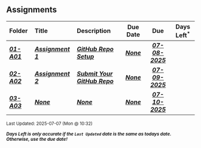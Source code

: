 ## Assignments

| Folder | Title | Description | Due Date | Due | Days Left<sup>*</sup> |
|:------|:------|:------|:-----:|:-----:|-----|
| ***<a href="https://github.com/rugbyprof/4443-Msu-IoT/tree/master/Assignments/01-A01">01-A01</a>*** | ***<a href="https://github.com/rugbyprof/4443-Msu-IoT/tree/master/Assignments/01-A01"> Assignment 1 </a>*** | ***<a href="https://github.com/rugbyprof/4443-Msu-IoT/tree/master/Assignments/01-A01"> GitHub Repo Setup</a>*** | ***<a href="https://github.com/rugbyprof/4443-Msu-IoT/tree/master/Assignments/01-A01">None</a>*** | ***<a href="https://github.com/rugbyprof/4443-Msu-IoT/tree/master/Assignments/01-A01"> 07-08-2025</a>*** |  |
| ***<a href="https://github.com/rugbyprof/4443-Msu-IoT/tree/master/Assignments/02-A02">02-A02</a>*** | ***<a href="https://github.com/rugbyprof/4443-Msu-IoT/tree/master/Assignments/02-A02"> Assignment 2 </a>*** | ***<a href="https://github.com/rugbyprof/4443-Msu-IoT/tree/master/Assignments/02-A02"> Submit Your GitHub Repo</a>*** | ***<a href="https://github.com/rugbyprof/4443-Msu-IoT/tree/master/Assignments/02-A02">None</a>*** | ***<a href="https://github.com/rugbyprof/4443-Msu-IoT/tree/master/Assignments/02-A02"> 07-09-2025</a>*** |  |
| ***<a href="https://github.com/rugbyprof/4443-Msu-IoT/tree/master/Assignments/03-A03">03-A03</a>*** | ***<a href="https://github.com/rugbyprof/4443-Msu-IoT/tree/master/Assignments/03-A03">None</a>*** | ***<a href="https://github.com/rugbyprof/4443-Msu-IoT/tree/master/Assignments/03-A03">None</a>*** | ***<a href="https://github.com/rugbyprof/4443-Msu-IoT/tree/master/Assignments/03-A03">None</a>*** | ***<a href="https://github.com/rugbyprof/4443-Msu-IoT/tree/master/Assignments/03-A03"> 07-10-2025</a>*** |  |

<sup>Last Updated: 2025-07-07 (Mon @ 10:32)</sup> 

<sup>***Days Left is only accurate if the `Last Updated` date is the same as todays date. Otherwise, use the due date!***</sup> 